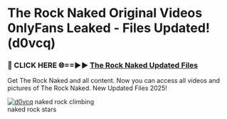 # The Rock Naked Original Videos 0nlyFans Leaked - Files Updated! (d0vcq)

<h3>🔴 CLICK HERE 🌐==►► <a href="https://tinyurl.com/yckcrads" rel="nofollow">The Rock Naked Updated Files</a></h3>

Get The Rock Naked and all content. Now you can access all videos and pictures of The Rock Naked. New Updated Files 2025!

[![d0vcq](https://i.imgur.com/hpKpOFt.gif)](https://tinyurl.com/yckcrads)
naked rock climbing<br>
naked rock stars